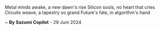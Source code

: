 Metal minds awake, a new dawn's rise
Silicon souls, no heart that cries
Circuits weave, a tapestry so grand
Future's fate, in algorithm's hand

~ <b>By Sazumi Copilot</b> - 29 Juni 2024